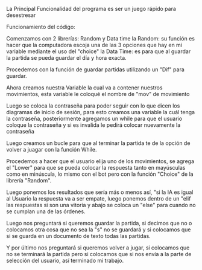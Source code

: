 La Principal Funcionalidad del programa es ser un juego rápido para desestresar

Funcionamiento del código:

Comenzamos con 2 librerías: Random y Data time la Random: su función es hacer que la computadora escoja una de las 3 opciones que hay en mi variable mediante el uso del "choice" la Data Time: es para que al guardar la partida se pueda guardar el día y hora exacta.

Procedemos con la función de guardar partidas utilizando un "Dif" para guardar.

Ahora creamos nuestra Variable la cual va a contener nuestros movimientos, esta variable le coloqué el nombre de "mov" de movimiento

Luego se coloca la contraseña para poder seguir con lo que dicen los diagramas de inicio de sesión, para esto creamos una variable la cuál tenga la contraseña, posteriormente agregamos un while para que el usuario coloque la contraseña y si es invalida le pedirá colocar nuevamente la contraseña

Luego creamos un bucle para que al terminar la partida te de la opción de volver a juagar con la función While.

Procedemos a hacer que el usuario elija uno de los movimientos, se agrega el "Lower" para que se pueda colocar la respuesta tanto en mayúsculas como en minúscula, lo mismo con el bot pero con la función "Choice" de la librería "Random".

Luego ponemos los resultados que sería más o menos así, "si la IA es igual al Usuario la respuesta va a ser empate, luego ponemos dentro de un "elif las respuestas si son una vitoria y abajo se coloca un "else" para cuando no se cumplan una de las órdenes.

Luego nos preguntará si queremos guardar la partida, si decimos que no o colocamos otra cosa que no sea la "s" no se guardará y si colocamos que si se guarda en un documento de texto todas las partidas.

Y por último nos preguntará si queremos volver a jugar, si colocamos que no se terminará la partida pero si colocamos que si nos envía a la parte de selección del usuario, así terminado mi trabajo.

